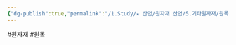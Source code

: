 ```yaml
---
{"dg-publish":true,"permalink":"/1.Study/★ 산업/원자재 산업/5.기타원자재/원목/","created":"2024-11-20T21:02:28.963+09:00","updated":"2025-06-26T15:42:41.307+09:00"}
---
```


#원자재 #원목 
